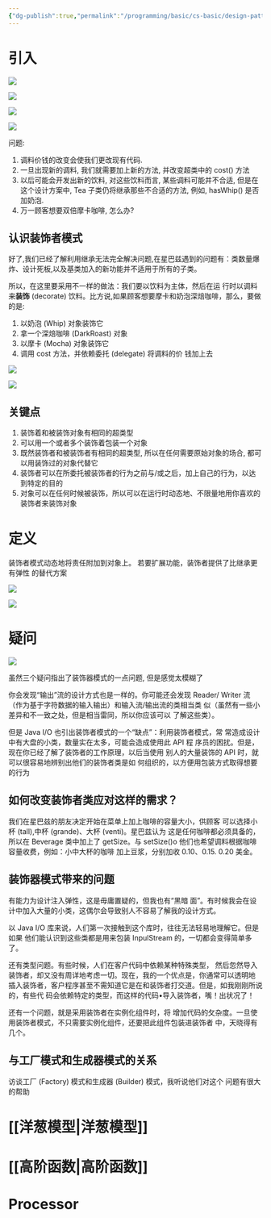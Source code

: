 ```yaml
---
{"dg-publish":true,"permalink":"/programming/basic/cs-basic/design-pattern/decorator-pattern/"}
---
```



# 引入

![](/img/user/programming/basic/cs-basic/design-pattern/decorator-pattern/image-20230926215144082.png)

![](/img/user/programming/basic/cs-basic/design-pattern/decorator-pattern/image-20230926215234091.png)

![](/img/user/programming/basic/cs-basic/design-pattern/decorator-pattern/image-20230926215338504.png)

![](/img/user/programming/basic/cs-basic/design-pattern/decorator-pattern/image-20230926215537279.png)

问题:

1. 调料价钱的改变会使我们更改现有代码.
2. 一旦出现新的调料, 我们就需要加上新的方法, 并改变超类中的 cost() 方法
3. 以后可能会开发出新的饮料, 对这些饮料而言, 某些调料可能并不合适, 但是在这个设计方案中, Tea 子类仍将继承那些不合适的方法, 例如, hasWhip() 是否加奶泡.
4. 万一顾客想要双倍摩卡咖啡, 怎么办?

## 认识装饰者模式

好了,我们已经了解利用继承无法完全解决问题,在星巴兹遇到的问题有：类数量爆炸、设计死板,以及基类加入的新功能并不适用于所有的子类。

所以，在这里要采用不一样的做法：我们要以饮料为主体，然后在运 行时以调料来**装饰** (decorate) 饮料。比方说,如果顾客想要摩卡和奶泡深焙咖啡，那么，要做的是:

1. 以奶泡 (Whip) 对象装饰它
2. 拿一个深焙咖啡 (DarkRoast) 对象
3. 以摩卡 (Mocha) 对象装饰它
4. 调用 cost 方法，并依赖委托 (delegate) 将调料的价 钱加上去

![](/img/user/programming/basic/cs-basic/design-pattern/decorator-pattern/image-20230926222243527.png)

![](/img/user/programming/basic/cs-basic/design-pattern/decorator-pattern/image-20230927124449498.png)

## 关键点

1. 装饰着和被装饰对象有相同的超类型
2. 可以用一个或者多个装饰着包装一个对象
3. 既然装饰者和被装饰者有相同的超类型, 所以在任何需要原始对象的场合, 都可以用装饰过的对象代替它
4. 装饰者可以在所委托被装饰者的行为之前与/或之后，加上自己的行为，以达到特定的目的
5. 对象可以在任何时候被装饰，所以可以在运行时动态地、不限量地用你喜欢的装饰者来装饰对象

# 定义

装饰者模式动态地将责任附加到对象上。 若要扩展功能，装饰者提供了比继承更有弹性 的替代方案

![](/img/user/programming/basic/cs-basic/design-pattern/decorator-pattern/image-20230927125323366.png)

![](/img/user/programming/basic/cs-basic/design-pattern/decorator-pattern/image-20230927125417455.png)

# 疑问

![](/img/user/programming/basic/cs-basic/design-pattern/decorator-pattern/image-20230927142439784.png)

虽然三个疑问指出了装饰器模式的一点问题, 但是感觉太模糊了

你会发现“输出”流的设计方式也是一样的。你可能还会发现 Reader/ Writer 流（作为基于字符数据的输入输出）和输入流/输出流的类相当类 似（虽然有一些小差异和不一致之处，但是相当雷同，所以你应该可以 了解这些类）。

但是 Java I/O 也引出装饰者模式的一个“缺点”：利用装饰者模式，常 常造成设计中有大盘的小类，数量实在太多，可能会造成使用此 API 程 序员的困扰。但是，现在你已经了解了装饰者的工作原理，以后当使用 别人的大量装饰的 API 时，就可以很容易地辨别出他们的装饰者类是如 何组织的，以方便用包装方式取得想要的行为

## 如何改变装饰者类应对这样的需求？

我们在星巴兹的朋友决定开始在菜单上加上咖啡的容量大小，供顾客 可以选择小杯 (tall),中杯 (grande)、大杯 (venti)。星巴兹认为 这是任何咖啡都必须具备的，所以在 Beverage 类中加上了 getSize。与 setSize()o 他们也希望调料根据咖啡容量收费，例如：小中大杯的咖啡 加上豆浆，分别加收 0.10、0.15. 0.20 美金。

## 装饰器模式带来的问题

有能力为设计注入弹性，这是毋庸置疑的，但我也有“黑暗 面”。有时候我会在设计中加入大量的小类，这偶尔会导致别人不容易了解我的设计方式。

以 Java I/O 库来说，人们第一次接触到这个库时，往往无法轻易地理解它。但是如果 他们能认识到这些类都是用来包装 InpulStream 的，一切都会变得简单多了。

还有类型问题。有些时候，人们在客户代码中依赖某种特殊类型， 然后忽然导入装饰者，却又没有周详地考虑一切。现在，我的一个优点是，你通常可以透明地 插入装饰者，客户程序甚至不需知道它是在和装饰者打交道。但是，如我刚刚所说的，有些代 码会依赖特定的类型，而这样的代码•导入装饰者，嘴！出状况了！

还有一个问题，就是采用装饰者在实例化组件时，将 增加代码的攵杂度。一旦使用装饰者模式，不只需要实例化组件，还要把此组件包装进装饰者 中，天晓得有几个。

## 与工厂模式和生成器模式的关系

访谈工厂 (Factory) 模式和生成器 (Builder) 模式，我听说他们对这个 问题有很大的帮助

# [[洋葱模型\|洋葱模型]]

# [[高阶函数\|高阶函数]]

# Processor
